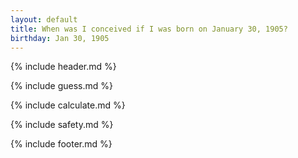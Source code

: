 ```yaml
---
layout: default
title: When was I conceived if I was born on January 30, 1905?
birthday: Jan 30, 1905
---
```


{% include header.md %}

{% include guess.md %}

{% include calculate.md %}

{% include safety.md %}

{% include footer.md %}



